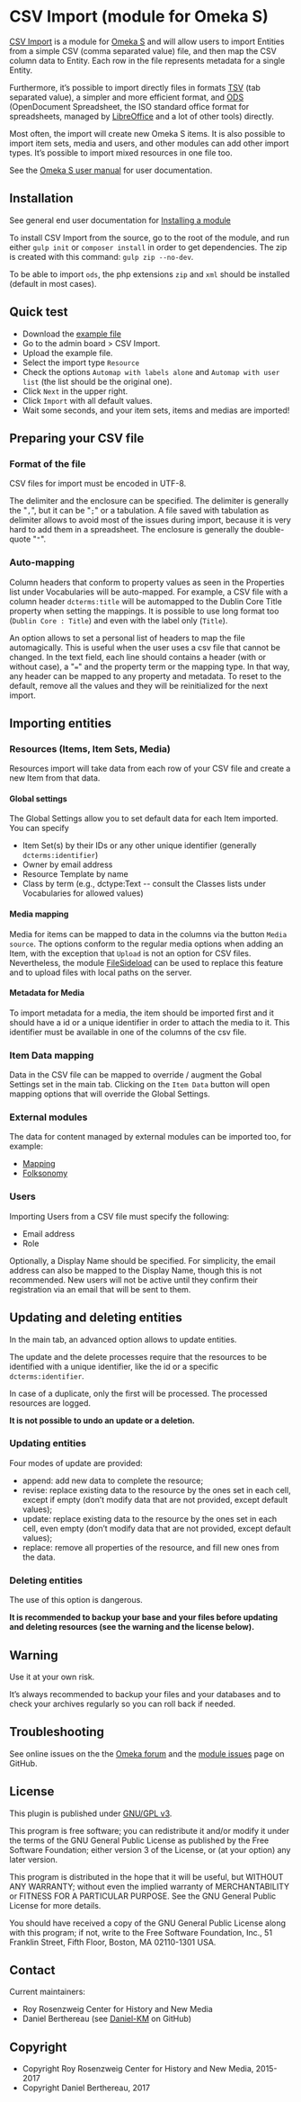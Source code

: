 CSV Import (module for Omeka S)
===============================

[CSV Import] is a module for [Omeka S] and will allow users to import Entities from a simple CSV (comma separated value) file, and then map the CSV column data to Entity. Each row in the file represents metadata for a single Entity.

Furthermore, it’s possible to import directly files in formats [TSV] (tab separated value), a simpler and more efficient format, and [ODS] (OpenDocument Spreadsheet, the ISO standard office format for spreadsheets, managed by [LibreOffice] and a lot of other tools) directly.

Most often, the import will create new Omeka S items. It is also possible to import item sets, media and users, and other modules can add other import types. It’s possible to import mixed resources in one file too.

See the [Omeka S user manual](http://omeka.org/s/docs/user-manual/modules/csvimport/) for user documentation.

Installation
------------

See general end user documentation for [Installing a module](http://dev.omeka.org/docs/s/user-manual/modules/#installing-modules)

To install CSV Import from the source, go to the root of the module, and run either `gulp init` or `composer install` in order to get dependencies. The zip is created with this command: `gulp zip --no-dev`.

To be able to import `ods`, the php extensions `zip` and `xml` should be installed (default in most cases).

Quick test
----------

- Download the [example file]
- Go to the admin board > CSV Import.
- Upload the example file.
- Select the import type `Resource`
- Check the options `Automap with labels alone` and `Automap with user list` (the list should be the original one).
- Click `Next` in the upper right.
- Click `Import` with all default values.
- Wait some seconds, and your item sets, items and medias are imported!

Preparing your CSV file
-----------------------

### Format of the file

CSV files for import must be encoded in UTF-8.

The delimiter and the enclosure can be specified. The delimiter is generally the "`,`", but it can be "`;`" or a tabulation. A file saved with tabulation as delimiter allows to avoid most of the issues during import, because it is very hard to add them in a spreadsheet. The enclosure is generally the double-quote "`"`".

### Auto-mapping

Column headers that conform to property values as seen in the Properties list under Vocabularies will be auto-mapped. For example, a CSV file with a column header `dcterms:title` will be automapped to the Dublin Core Title property when setting the mappings. It is possible to use long format too (`Dublin Core : Title`) and even with  the label only (`Title`).

An option allows to set a personal list of headers to map the file automagically. This is useful when the user uses a csv file that cannot be changed. In the text field, each line should contains a header (with or without case), a "`=`" and the property term or the mapping type. In that way, any header can be mapped to any property and metadata. To reset to the default, remove all the values and they will be reinitialized for the next import.

Importing entities
------------------

### Resources (Items, Item Sets, Media)

Resources import will take data from each row of your CSV file and create a new Item from that data.

#### Global settings

The Global Settings allow you to set default data for each Item imported. You can specify

* Item Set(s) by their IDs or any other unique identifier (generally `dcterms:identifier`)
* Owner by email address
* Resource Template by name
* Class by term (e.g., dctype:Text -- consult the Classes lists under Vocabularies for allowed values)

####  Media mapping

Media for items can be mapped to data in the columns via the button `Media source`. The options conform to the regular media options when adding an Item, with the exception that `Upload` is not an option for CSV files. Nevertheless, the module [FileSideload] can be used to replace this feature and to upload files with local paths on the server.

#### Metadata for Media

To import metadata for a media, the item should be imported first and it should have a id or a unique identifier in order to attach the media to it. This identifier must be available in one of the columns of the csv file.

### Item Data mapping

Data in the CSV file can be mapped to override / augment the Gobal Settings set in the main tab. Clicking on the `Item Data` button will open mapping options that will override the Global Settings.

### External modules

The data for content managed by external modules can be imported too, for example:

- [Mapping]
- [Folksonomy]

### Users

Importing Users from a CSV file must specify the following:

* Email address
* Role

Optionally, a Display Name should be specified. For simplicity, the email address can also be mapped to the Display Name, though this is not recommended. New users will not be active until they confirm their registration via an email that will be sent to them.

Updating and deleting entities
------------------------------

In the main tab, an advanced option allows to update entities.

The update and the delete processes require that the resources to be identified with a unique identifier, like the id or a specific `dcterms:identifier`.

In case of a duplicate, only the first will be processed. The processed resources are logged.

**It is not possible to undo an update or a deletion.**

### Updating entities

Four modes of update are provided:

- append: add new data to complete the resource;
- revise: replace existing data to the resource by the ones set in each cell, except if empty (don’t modify data that are not provided, except default values);
- update: replace existing data to the resource by the ones set in each cell, even empty (don’t modify data that are not provided, except default values);
- replace: remove all properties of the resource, and fill new ones from the data.

### Deleting entities

The use of this option is dangerous.

**It is recommended to backup your base and your files before updating and deleting resources (see the warning and the license below).**

Warning
-------

Use it at your own risk.

It’s always recommended to backup your files and your databases and to check your archives regularly so you can roll back if needed.

Troubleshooting
---------------

See online issues on the the [Omeka forum] and the [module issues] page on GitHub.

License
-------

This plugin is published under [GNU/GPL v3].

This program is free software; you can redistribute it and/or modify it under the terms of the GNU General Public License as published by the Free Software Foundation; either version 3 of the License, or (at your option) any later version.

This program is distributed in the hope that it will be useful, but WITHOUT ANY WARRANTY; without even the implied warranty of MERCHANTABILITY or FITNESS FOR A PARTICULAR PURPOSE. See the GNU General Public License for more details.

You should have received a copy of the GNU General Public License along with this program; if not, write to the Free Software Foundation, Inc., 51 Franklin Street, Fifth Floor, Boston, MA 02110-1301 USA.

Contact
-------

Current maintainers:

* Roy Rosenzweig Center for History and New Media
* Daniel Berthereau (see [Daniel-KM] on GitHub)

Copyright
---------

* Copyright  Roy Rosenzweig Center for History and New Media, 2015-2017
* Copyright Daniel Berthereau, 2017

[CSV Import]: https://github.com/Omeka-s-modules/CSVImport
[Omeka S]: https://omeka.org/s
[TSV]: https://en.wikipedia.org/wiki/Tab-separated_values
[ODS]: http://opendocumentformat.org/aboutODF
[LibreOffice]: https://www.libreoffice.org
[example file]: https://github.com/Daniel-KM/Omeka-S-module-CSVImport/blob/master/test/CsvImportTest/_files/test_resources_heritage.ods
[FileSideload]: https://github.com/Omeka-s-modules/FileSideload
[Mapping]: https://github.com/Omeka-s-modules/Mapping
[Folksonomy]: https://github.com/Daniel-KM/Folksonomy
[Omeka forum]: https://forum.omeka.org/c/omeka-s/modules
[module issues]: https://github.com/omeka-s-modules/CSVImport/issues
[GNU/GPL v3]: https://www.gnu.org/licenses/gpl-3.0.html
[Daniel-KM]: https://github.com/Daniel-KM "Daniel Berthereau"

